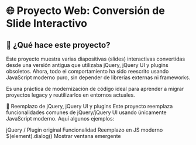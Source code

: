 # 🌐 Proyecto Web: Conversión de Slide Interactivo

## 🧠 ¿Qué hace este proyecto?

Este proyecto muestra varias diapositivas (slides) interactivas convertidas desde una versión antigua que utilizaba jQuery, jQuery UI y plugins obsoletos.
Ahora, todo el comportamiento ha sido reescrito usando JavaScript moderno puro, sin depender de librerías externas ni frameworks.

Es una práctica de modernización de código ideal para aprender a migrar proyectos legacy y reutilizarlos en entornos actuales.

🔧 Reemplazo de jQuery, jQuery UI y plugins
Este proyecto reemplaza funcionalidades comunes de jQuery/jQuery UI usando únicamente JavaScript moderno. Aquí algunos ejemplos:

jQuery / Plugin original	Funcionalidad	Reemplazo en JS moderno
$(element).dialog()	Mostrar ventana emergente	<dialog> nativo o classList para mostrar/ocultar
$(element).draggable()	Arrastrar elementos	mousedown / mousemove / mouseup + style.transform
$(element).sortable()	Reordenar elementos	APIs de dragstart, dragover, drop
$(element).swap()	Intercambiar contenido	Función personalizada con replaceChild, etc.

🎬 Ejemplos de Slides Convertidos

📌 EJEMPLO SLIDE 1

📝 Descripción:

Actividad interactiva en la que el usuario debe ordenar 6 frases relacionadas con el contenido de la unidad.
Una vez ordenadas, puede hacer clic en el botón “Comprobar” para validar si el orden es correcto.
También se incluye un botón para reiniciar la actividad.

⚙️ Funcionalidad:

Arrastrar y soltar elementos para cambiar el orden.

Comprobación automática del orden correcto.

Mensaje de resultado (éxito o error).

Reinicio de la actividad.

![Vista del slide 1 convertido](image.png)


📌 EJEMPLO SLIDE 2

📝 Descripción:

Actividad visual en la que se presenta una imagen ilustrativa (imagen de prueba) sobre el concepto de las inteligencias múltiples.
Al cargar la actividad, la imagen realiza una animación de rotación y escala para captar la atención del usuario.

⚙️ Funcionalidad:

Animación de rotación de la imagen (720°).

Animación de zoom desde escala 0 hasta escala 1.

Ejecución automática de la animación al iniciar el slide.

Propósito visual y motivacional como introducción al tema.

![Vista del slide 2 convertido](image-2.png)


📌 EJEMPLO SLIDE 3

📝 Descripción:

Actividad interactiva en la que el usuario escucha una cita de Howard Gardner (audio de prueba) y reflexiona sobre el concepto de inteligencias múltiples.
Incluye una sección de brainstorming colaborativo, seguida de una autoevaluación personal con 13 criterios.
La actividad se considera completada una vez que el usuario ha respondido a todos los ítems.

⚙️ Funcionalidad:

Reproductor de audio con botones play, pause y stop.

Botones para mostrar u ocultar secciones.

Dinámica grupal con roles y objetivos.

Test interactivo de 13 ítems autoevaluables.

Validación automática (comprobación de que todos los ítems están marcados).

Mensaje de éxito animado con confirmación.

![Vista del slide 3 convertido](image-1.png)

📌 EJEMPLO SLIDE 4

📝 Descripción:

Actividad interactiva tipo "Apuesta a la opción correcta", donde el usuario debe apostar monedas a las respuestas que considera correctas de una serie de preguntas.
Cada moneda representa una apuesta. Una vez apostadas, se puede comprobar el resultado. El ejercicio puede incluir varias preguntas, y al finalizar se muestra el número total de aciertos.

⚙️ Funcionalidad:

Presentación dinámica de preguntas y opciones:
Cada pregunta se muestra con un número (por ejemplo, (1/2)).
Se generan cuatro opciones visuales con una "pantalla" (monitor) y una "bandeja" debajo.
Las opciones se mezclan aleatoriamente cada vez gracias a la función shuffleElements.

Sistema de monedas para apostar:
Se crean monedas visuales (íconos) con un comportamiento drag and drop (arrastrar y soltar).
Cada moneda representa una apuesta que el usuario puede hacer colocándola en una bandeja debajo de una opción.
Solo cuando hay una moneda colocada en alguna opción, se activa el botón "Comprobar".

Validación de respuestas:
Al presionar el botón "Comprobar", se evalúan todas las monedas apostadas.
Si una moneda está sobre una opción correcta (data-ref="correcta"), se marca con color verde (.monitor.green).
Si está sobre una incorrecta (data-ref="incorrecta"), se marca con rojo (.monitor.red).
El número de monedas apostadas incorrectamente se suma a gastado y las correctas a aciertos.

Control de flujo del ejercicio:
El botón "Siguiente" (sig) permite pasar a la siguiente pregunta.
El botón "Reintentar" (reint) reinicia todo el ejercicio, reseteando las variables (actual, gastado, aciertos).

![Vista del slide 4 convertido](image-3.png)

📌 EJEMPLO SLIDE 5

📝 Descripción:

Este slide funciona como un índice interactivo de contenidos del módulo formativo. El usuario puede consultar los temas y navegar directamente a cada pantalla haciendo clic sobre los títulos.

Está pensado para facilitar la navegación dentro del curso, permitiendo acceder fácilmente a los distintos apartados según su interés o necesidad.

⚙️ Funcionalidad:

Estructura jerárquica del índice:
El contenido está organizado en una lista numerada principal (<ol>) que representa las unidades temáticas.
Dentro de cada unidad, hay una sublista que muestra los puntos o pantallas específicas asociadas a ella (por ejemplo: 1.2.1, 1.2.2, etc.).
Esta organización es útil para seguir la progresión lógica del curso o volver fácilmente a un contenido ya estudiado.

Navegación con enlaces interactivos:
Cada ítem es un enlace (<a>) con un evento onclick que llama a la función goToPage().
Actualmente, la función muestra un alert() simulando la navegación, pero está preparada para que en producción utilice window.location.href para redirigir al archivo HTML correspondiente.

![Vista del slide 5 convertido](image-4.png)

📌 EJEMPLO SLIDE 6

📝 Descripción:

Este slide permite al usuario ampliar una imagen ilustrativa de la estructura de la piel mediante un sistema de visualización interactiva.
Al hacer clic sobre la imagen pequeña, se muestra una versión grande centrada en pantalla con un fondo difuminado. El usuario puede cerrarla haciendo clic en un botón o fuera de la imagen.

⚙️ Funcionalidad:

Ampliación de imagen al hacer clic:
Hay una imagen más pequeña (#fotitochica) visible en el contenido.
Al hacer clic en ella, se muestra una versión ampliada centrada en pantalla (#fotitogrande) junto con un fondo opaco (#fondodifuminado) para resaltar la imagen.
Esto simula una especie de "visor de imagen" o lightbox.

Cierre de imagen ampliada:
Se puede cerrar de tres formas:
Haciendo clic en el botón #cerrado (ícono en la esquina).
Haciendo clic fuera de la imagen ampliada.
Redimensionando la ventana (se fuerza el cierre automático).

![Vista del slide 6 convertido](image-5.png)



🧪 Todos los reemplazos fueron probados para asegurar el mismo comportamiento sin usar jQuery.

## 📁 Estructura del proyecto

/tu-proyecto
└── conversion_slides/
    ├── README.md                        # Documentación del proyecto
    ├── .gitignore
    ├── package.json
    ├── package-lock.json

    ├── slide1/                          # Slide 1: "Ejercicio interactivo de reordenación"
    │   ├── index.html
    │   ├── style.css
    │   ├── script.js
    │   └── media/
    │       └── multiple_intelligences.png

    ├── slide2/                          # Slide 2: Animación visual con transformación
    │   ├── index.html
    │   ├── style.css
    │   ├── script.js
    │   └── media/
    │       └── multiple_intelligences.png

    ├── slide3/                          # Slide 3: Autoevaluación interactiva
    │   ├── index.html
    │   ├── style.css
    │   ├── script.js
    │   ├── media/
    │   │   └── lapiz_amco.png
    │   └── resources/
    │       └── test-audio.mp3

    └── slide4/                          # Slide adicional
        ├── index.html
        ├── style.css
        ├── script.js
        └── media/
            └── ejemplo.png





## 🚀 Cómo usar

1. Clona este repositorio:

git clone https://github.com/MiriamVertice/conversion_slide.git
Abre index.html en tu navegador para probar el slide interactivo.

✅ Puedes usar Live Server en VS Code para ver los cambios automáticamente, o npm run start.

⚙️ Tecnologías utilizadas

HTML5

CSS3

JavaScript (ES6+)

📌 Objetivo del proyecto
Este proyecto es parte de una transición de código heredado con jQuery hacia una versión moderna y sostenible usando únicamente tecnologías nativas del navegador.

🧙‍♀️ Autora
Miriam Ibáñez Muñoz